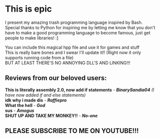 # This is epic
I present my amazing trash programming language inspired by Bash.
Special thanks to Python for inspiring me by letting me know that you don't have to make a good programming language to become famous,
just get people to make libraries! :]

You can include this magical hpp file and use it for games and stuff  
This is really bare bones and I swear I'll update it!! (Right now it only supports running code from a file)  
BUT AT LEAST THERE'S NO ANNOYING DLL'S AND LINKING!!!
## Reviews from our beloved users:
**This is literally assembly 2.0, now add if statements** - ***BinarySandia04*** *(I have now added if and else statements)*  
**idk why i made dis** - ***Raffiepro***  
**What the hell** - ***God***  
**sus** - ***Amogus***  
**SHUT UP AND TAKE MY MONKEY!!** - ***No-one***
## PLEASE SUBSCRIBE TO ME ON YOUTUBE!!!
